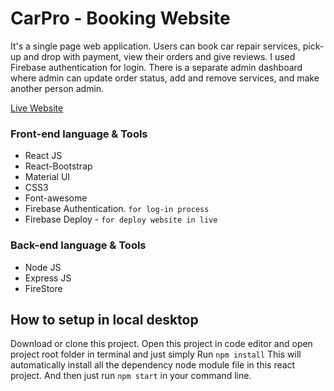 # CarPro - Booking Website

It's a single page web application. Users can book car repair services, pick-up and drop with payment, view their orders and give reviews. I used Firebase authentication for login. There is a separate admin dashboard where admin can update order status, add and remove services, and make another person admin.

[Live Website](https://carpro-5326.web.app/)

### Front-end language & Tools

- React JS
- React-Bootstrap
- Material UI
- CSS3
- Font-awesome
- Firebase Authentication. `for log-in process`
- Firebase Deploy - `for deploy website in live`

### Back-end language & Tools

- Node JS
- Express JS
- FireStore

## How to setup in local desktop

Download or clone this project. Open this project in code editor and open project root folder in terminal and just simply Run `npm install`
This will automatically install all the dependency node module file in this react project.
And then just run `npm start` in your command line.
